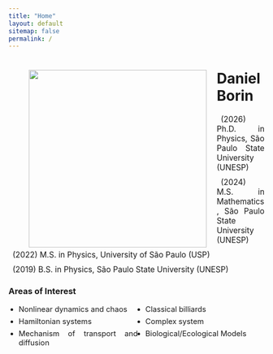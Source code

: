 ```yaml
---
title: "Home"
layout: default
sitemap: false
permalink: /
---
```


<style>
.jumbotron{
    padding:3%;
    padding-bottom:10px;
    padding-top:10px;
    margin-top:10px;
    margin-bottom:30px;
}
</style>


<div id="homeid" class="col-sm-12 col-xs-12">
<figure>
  <img src="{{site.url}}{{site.baseurl}}/images/headshot.jpg" style="width:350px; min-width:30%; max-width:100%; margin-left:0px; margin-right:20px; margin-bottom:0px; margin-top:0px;" align="left">
</figure>

<div style="text-align:justify">
<div style="margin-bottom: 20px;"></div>
    
# Daniel Borin
<!-- I'm Daniel Borin, a PhD student at [Unesp](https://www2.unesp.br)'s , in the team of [Prof. Dr. Edson Denis Leonel]([https://fys.kuleuven.be/ster/staff/senior-staff/leen-decin](https://igce.rc.unesp.br/#!/departamentos/fisica/edleonel/editaringles/home/)).  -->

<div style="margin-bottom: 20px;"></div>

<ul style="list-style: none; padding-left: 0; font-size: 1.1em;">
  <li style="margin-bottom: 10px;">
    <i class="fa fa-graduation-cap" style="margin-right: 8px;"></i>
    (2026) Ph.D. in Physics, São Paulo State University (UNESP)
  </li>
  <li style="margin-bottom: 10px;">
    <i class="fa fa-graduation-cap" style="margin-right: 8px;"></i>
    (2024) M.S. in Mathematics, São Paulo State University (UNESP)
  </li>
  <li style="margin-bottom: 10px;">
    <i class="fa fa-graduation-cap" style="margin-right: 8px;"></i>
    (2022) M.S. in Physics, University of São Paulo (USP)
  </li>
  <li style="margin-bottom: 10px;">
    <i class="fa fa-graduation-cap" style="margin-right: 8px;"></i>
    (2019) B.S. in Physics, São Paulo State University (UNESP)
  </li>
</ul>

<div style="margin-bottom: 20px;"></div>


### Areas of Interest

<ul style="columns: 2; -webkit-columns: 2; -moz-columns: 2; list-style-type: disc; padding-left: 20px; font-size: 1.05em;">
  <li style="margin-bottom: 6px;">Nonlinear dynamics and chaos</li>
  <li style="margin-bottom: 6px;">Hamiltonian systems</li>
  <li style="margin-bottom: 6px;">Mechanism of transport and diffusion</li>
  <li style="margin-bottom: 6px;">Classical billiards</li>
  <li style="margin-bottom: 6px;">Complex system</li>
  <li style="margin-bottom: 6px;">Biological/Ecological Models</li>
</ul>


<!-- <div style="position: fixed; bottom: 20px; right: 20px; z-index: 999;">
  <a href="https://clustrmaps.com/site/1c6x0" title="ClustrMaps">
    <img src="//www.clustrmaps.com/map_v2.png?d=FMBHN8fSr7B6mOW_6MOkdjM3gI2uVFqFPfEId3vuv8M&cl=ffffff" alt="ClustrMaps" style="width: 140px;">
  </a>
</div> -->

<div style="position: relative; right: 80pt; margin-top: 40px;">
  <a href="https://clustrmaps.com/site/1c6x0" title="ClustrMaps">
    <script type="text/javascript" id="clustrmaps" 
      src="//cdn.clustrmaps.com/map_v2.js?cl=ffffff&w=200&t=n&d=FMBHN8fSr7B6mOW_6MOkdjM3gI2uVFqFPfEId3vuv8M&ct=ffffff&co=2d78ad&cmo=3acc3a&cmn=ff5353">
    </script>
  </a>
</div>


</div>
